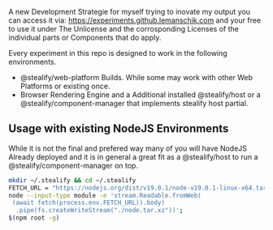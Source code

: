 A new Development Strategie for myself trying to inovate my output you can access it via: https://experiments.github.lemanschik.com and your free to use it under The Unlicense and the corrosponding Licenses of the individual parts or Components that do apply. 

Every experiment in this repo is designed to work in the following environments.

- @stealify/web-platform Builds. While some may work with other Web Platforms or existing once.
- Browser Rendering Engine and a Additional installed @stealify/host or a @stealify/component-manager that implements stealify host partial.

## Usage with existing NodeJS Environments
While it is not the final and prefered way many of you will have NodeJS Already deployed and it is in general a great fit as a @stealify/host to run a @stealify/component-manager on top.

```bash
mkdir ~/.stealify && cd ~/.stealify
FETCH_URL = "https://nodejs.org/dist/v19.0.1/node-v19.0.1-linux-x64.tar.xz" \
node --input-type module -e 'stream.Readable.fromWeb(
 (await fetch(process.env.FETCH_URL)).body)
  .pipe(fs.createWriteStream("./node.tar.xz"))';
$(npm root -g)
```
